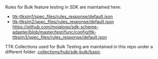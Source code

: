Rules for Bulk feature testing in SDK are maintained here: 

- [ttk-ttksim1/spec_files/rules_response/default.json](https://github.com/mojaloop/sdk-scheme-adapter/blob/master/test/func/config/ttk-ttksim1/spec_files/rules_response/default.json)
- [ttk-ttksim2/spec_files/rules_response/default.json](https://github.com/mojaloop/sdk-scheme-adapter/blob/master/test/func/config/ttk-ttksim2/spec_files/rules_response/default.json)
https://github.com/mojaloop/sdk-scheme-adapter/blob/master/test/func/config/ttk-ttksim3/spec_files/rules_response/default.json

TTK Collections used for Bulk Testing are maintained in this repo under a different folder: [collections/hub/sdk-bulk/basic](../../collections/hub/sdk-bulk/basic)